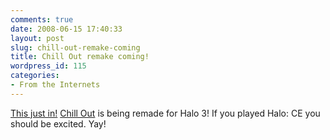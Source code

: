 ```yaml
---
comments: true
date: 2008-06-15 17:40:33
layout: post
slug: chill-out-remake-coming
title: Chill Out remake coming!
wordpress_id: 115
categories:
- From the Internets
---
```


[This just in!](http://www.xbox360fanboy.com/2008/06/15/mlg-debuts-newest-halo-3-map-cold-storage) [Chill Out](http://halo.wikia.com/wiki/Chill_Out_(Level)) is being remade for Halo 3! If you played Halo: CE you should be excited. Yay!
